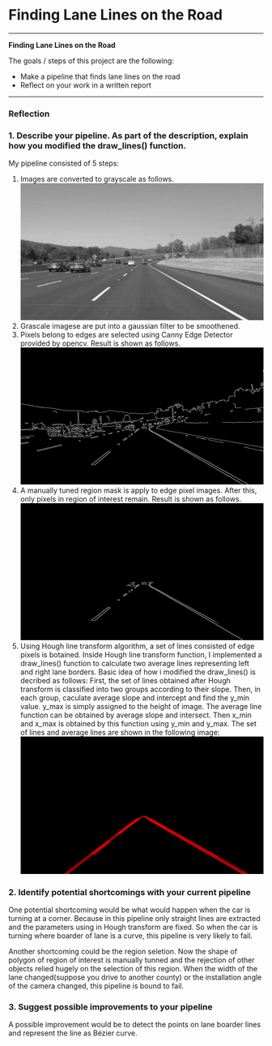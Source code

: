 # **Finding Lane Lines on the Road** 

---

**Finding Lane Lines on the Road**

The goals / steps of this project are the following:
* Make a pipeline that finds lane lines on the road
* Reflect on your work in a written report


[//]: # (Image References)
[image1]: ./test_images_output/gray.png "Grayscale"
[image2]: ./test_images_output/gaussian_blur.png "Blur"
[image3]: ./test_images_output/edges.png "Edges"
[image4]: ./test_images_output/region_selected.png "Region"
[image5]: ./test_images_output/hough_ave.png "Region"
---

### Reflection

### 1. Describe your pipeline. As part of the description, explain how you modified the draw_lines() function.

My pipeline consisted of 5 steps:  
1. Images are converted to grayscale as follows.
![alt text][image1]
2. Grascale imagese are put into a gaussian filter to be smoothened.
3. Pixels belong to edges are selected using Canny Edge Detector provided by opencv. Result is shown as follows.
![alt text][image3]
4. A manually tuned region mask is apply to edge pixel images. After this, only pixels in region of interest remain. Result is shown as follows.
![alt text][image4]
5. Using Hough line transform algorithm, a set of lines consisted of edge pixels is botained. Inside Hough line transform function, I implemented a draw_lines() function to calculate two average lines representing left and right lane borders. Basic idea of how i modified the draw_lines() is decribed as follows: First, the set of lines obtained after Hough transform is classified into two groups according to their slope. Then, in each group, caculate average slope and intercept and find the y_min value. y_max is simply assigned to the height of image. The average line function can be obtained by average slope and intersect. Then x_min and x_max is obtained by this function using y_min and y_max. The set of lines and average lines are shown in the following image:
![alt text][image5]


### 2. Identify potential shortcomings with your current pipeline


One potential shortcoming would be what would happen when the car is turning at a corner. Because in this pipeline only straight lines are extracted and the parameters using in Hough transform are fixed. So when the car is turning where boarder of lane is a curve, this pipeline is very likely to fail.

Another shortcoming could be the region seletion. Now the shape of polygon of region of interest is manually tunned and the rejection of other objects relied hugely on the selection of this region. When the width of the lane changed(suppose you drive to another county) or the installation angle of the camera changed, this pipeline is bound to fail.


### 3. Suggest possible improvements to your pipeline

A possible improvement would be to detect the points on lane boarder lines and represent the line as Bézier curve. 

